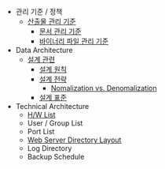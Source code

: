   * 관리 기준 / 정책
    * [산출물 관리 기준](Deliverables_Management_Standards.md)
      * [문서 관리 기준](Text_Management_Standards.md)
      * [바이너리 파일 관리 기준](Binary_Data_Management_Standards.md)
  * Data Architecture
    * [설계 관련](Database_Design.md)
      * [설계 원칙](Database_Design_Principles.md)
      * [설계 전략](Database_Design_Strategy.md)
        * [Nomalization vs. Denomalization](Database_Design_Strategy_Nomalization.md)
      * [설계 표준](Database_Design_Standard.md)
  * Technical Architecture
    * [H/W List](HW_List.md)
    * User / Group List
    * Port List
    * [Web  Server Directory Layout](Naming_And_Conventions_Rules_Directory_Web_Server.md)
    * Log Directory
    * Backup Schedule